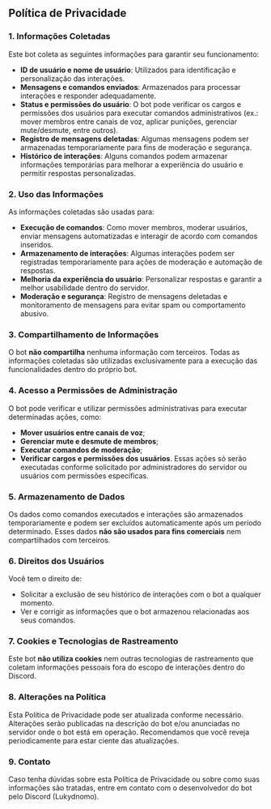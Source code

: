 ## Política de Privacidade

### 1. Informações Coletadas

Este bot coleta as seguintes informações para garantir seu funcionamento:

- **ID de usuário e nome de usuário**: Utilizados para identificação e personalização das interações.
- **Mensagens e comandos enviados**: Armazenados para processar interações e responder adequadamente.
- **Status e permissões do usuário**: O bot pode verificar os cargos e permissões dos usuários para executar comandos administrativos (ex.: mover membros entre canais de voz, aplicar punições, gerenciar mute/desmute, entre outros).
- **Registro de mensagens deletadas**: Algumas mensagens podem ser armazenadas temporariamente para fins de moderação e segurança.
- **Histórico de interações**: Alguns comandos podem armazenar informações temporárias para melhorar a experiência do usuário e permitir respostas personalizadas.

### 2. Uso das Informações

As informações coletadas são usadas para:

- **Execução de comandos**: Como mover membros, moderar usuários, enviar mensagens automatizadas e interagir de acordo com comandos inseridos.
- **Armazenamento de interações**: Algumas interações podem ser registradas temporariamente para ações de moderação e automação de respostas.
- **Melhoria da experiência do usuário**: Personalizar respostas e garantir a melhor usabilidade dentro do servidor.
- **Moderação e segurança**: Registro de mensagens deletadas e monitoramento de mensagens para evitar spam ou comportamento abusivo.

### 3. Compartilhamento de Informações

O bot **não compartilha** nenhuma informação com terceiros. Todas as informações coletadas são utilizadas exclusivamente para a execução das funcionalidades dentro do próprio bot.

### 4. Acesso a Permissões de Administração

O bot pode verificar e utilizar permissões administrativas para executar determinadas ações, como:

- **Mover usuários entre canais de voz**;
- **Gerenciar mute e desmute de membros**;
- **Executar comandos de moderação**;
- **Verificar cargos e permissões dos usuários**.
  Essas ações só serão executadas conforme solicitado por administradores do servidor ou usuários com permissões específicas.

### 5. Armazenamento de Dados

Os dados como comandos executados e interações são armazenados temporariamente e podem ser excluídos automaticamente após um período determinado. Esses dados **não são usados para fins comerciais** nem compartilhados com terceiros.

### 6. Direitos dos Usuários

Você tem o direito de:

- Solicitar a exclusão de seu histórico de interações com o bot a qualquer momento.
- Ver e corrigir as informações que o bot armazenou relacionadas aos seus comandos.

### 7. Cookies e Tecnologias de Rastreamento

Este bot **não utiliza cookies** nem outras tecnologias de rastreamento que coletam informações pessoais fora do escopo de interações dentro do Discord.

### 8. Alterações na Política

Esta Política de Privacidade pode ser atualizada conforme necessário. Alterações serão publicadas na descrição do bot e/ou anunciadas no servidor onde o bot está em operação. Recomendamos que você reveja periodicamente para estar ciente das atualizações.

### 9. Contato

Caso tenha dúvidas sobre esta Política de Privacidade ou sobre como suas informações são tratadas, entre em contato com o desenvolvedor do bot pelo Discord (Lukydnomo).
